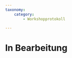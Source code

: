 ```yaml
---
taxonomy:
    category:
        - Workshopprotokoll
        
---
```


# In Bearbeitung

<!-- Die Überschriften bekommen ### Hashtags und jedes Thema wird mit <hr> von einander getrennt. -->

###
